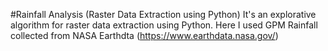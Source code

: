 #Rainfall Analysis (Raster Data Extraction using Python)
It's an explorative algorithm for raster data extraction using Python. Here I used GPM Rainfall collected from NASA Earthdta (https://www.earthdata.nasa.gov/)
